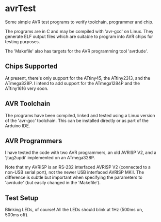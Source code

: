 # avrTest

Some simple AVR test programs to verify toolchain, programmer and chip.

The programs are in C and may be compiled with 'avr-gcc' on Linux.
They generate ELF output files which are suitable to program into
AVR chips for testing purposes.

The 'Makefile' also has targets for the AVR programming tool 'avrdude'.

## Chips Supported

At present, there's only support for the ATtiny45, the ATtiny2313,
and the ATmega328P.
I intend to add support for the ATmega1284P and the ATtiny1616 very soon.

## AVR Toolchain

The programs have been compiled, linked and tested using a Linux version
of the 'avr-gcc' toolchain.
This can be installed directly or as part of the Arduino IDE.

## AVR Programmers

I have tested the code with two AVR programmers, an old AVRISP V2,
and a 'jtag2updi' implemented on an ATmega328P.

Note that my AVRISP is an RS-232 interfaced AVRISP V2
(connected to a non-USB serial port),
not the newer USB interfaced AVRISP MKII.
The difference is subtle but important when specifying the parameters
to 'avrdude'
(but easily changed in the 'Makefile').

## Test Setup

Blinking LEDs, of course!
All the LEDs should blink at 1Hz (500ms on, 500ms off).
